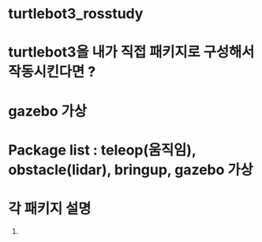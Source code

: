 # turtlebot3_rosstudy

# turtlebot3을 내가 직접 패키지로 구성해서 작동시킨다면 ?
# gazebo 가상 
# Package list : teleop(움직임), obstacle(lidar), bringup, gazebo 가상
# 각 패키지 설명

1. 
